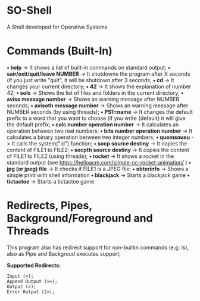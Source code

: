 # SO-Shell
A Shell developed for Operative Systems

# Commands (Built-In)

   **• help** -> It shows a list of built-in commands on standard output;
   **• sair/exit/quit/leave NUMBER** -> It shutdowns the program after X seconds (if you just write "quit", it will be shutdown after 3 seconds;
   **• cd** -> It changes your current directory;
   **• 42** -> It shows the explanation of number 42;
   **• sols** -> Shows the list of files and folders in the current directory;
   **• aviso message number** -> Shows an warning message after NUMBER seconds;
   **• avisoth message number** -> Shows an warning message after NUMBER seconds (by using threads);
   **• PS1=name** -> It changes the default prefix to a word that you want to choose (if you write {default} it will give the default prefix;
   **• calc number operation number** -> It calculates an operation between two real numbers;
   **• bits number operation number** -> It calculates a binary operation between two integer numbers;
   **• quemsoueu** -> It calls the system("id") function;
   **• socp source destiny** -> It copies the content of FILE1 to FILE2;
   **• socpth source destiny** -> It copies the content of FILE1 to FILE2 (using threads);
   **• rocket** -> It shows a rocket in the standard output (see https://helloacm.com/simple-cc-rocket-animation/ )
   **• jpg (or jpeg) file** -> It checks if FILE1 is a JPEG file;
   **• obterinfo** -> Shows a simple print with shell information
   **• blackjack** -> Starts a blackjack game
   **• tictactoe** -> Starts a tictactoe game

# Redirects, Pipes, Background/Foreground and Threads

This program also has redirect support for non-builtin commands (e.g: ls), also as Pipe and Backgroud executes support;

**Supported Redirects:**

    Input (<);
    Append Output (>>);
    Output (>);
    Error Output (2>);
